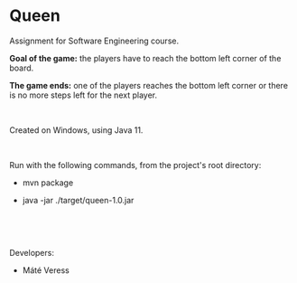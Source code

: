 # Queen
Assignment for Software Engineering course.

**Goal of the game:** the players have to reach the bottom left corner of the board.
&nbsp;

**The game ends:** one of the players reaches the bottom left corner or there is no more steps left for the next player. 


&nbsp;

Created on Windows, using Java 11.

&nbsp;

Run with the following commands, from the project's root directory:

* mvn package

* java -jar ./target/queen-1.0.jar

&nbsp;

&nbsp;

Developers:

- Máté Veress
